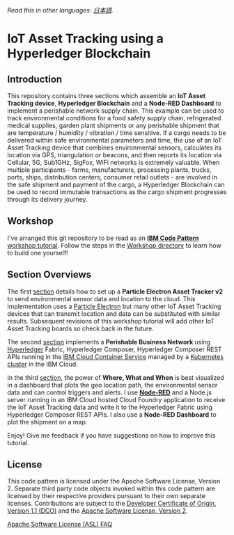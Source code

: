 *Read this in other languages: [日本語](README-ja.md).*

# IoT Asset Tracking using a Hyperledger Blockchain

## Introduction
This repository contains three sections which assemble an **IoT Asset Tracking device**, **Hyperledger Blockchain** and a **Node-RED Dashboard** to implement a perishable network supply chain.  This example can be used to track environmental conditions for a food safety supply chain, refrigerated medical supplies, garden plant shipments or any perishable shipment that are temperature / humidity / vibration / time sensitive.  If a cargo needs to be delivered within safe environmental parameters and time, the use of an IoT Asset Tracking device that combines environmental sensors, calculates its location via GPS, triangulation or beacons, and then reports its location via Cellular, 5G, Sub1GHz, SigFox, WiFi networks is extremely valuable. When multiple participants - farms, manufacturers, processing plants, trucks, ports, ships, distribution centers, consumer retail outlets - are involved in the safe shipment and payment of the cargo, a Hyperledger Blockchain can be used to record immutable transactions as the cargo shipment progresses through its delivery journey.

## Workshop
I've arranged this git repository to be read as an **[IBM Code Pattern](https://developer.ibm.com/code/)** [workshop tutorial](Workshop/README.md). Follow the steps in the [Workshop directory](Workshop/README.md) to learn how to build one yourself!

## Section Overviews
The first [section](ParticleElectron/README.md) details how to set up a **Particle Electron Asset Tracker v2** to send environmental sensor data and location to the cloud. This implementation uses a [Particle Electron](https://docs.particle.io/datasheets/kits-and-accessories/particle-shields/#electron-asset-tracker-v2) but many other IoT Asset Tracking devices that can transmit location and data can be substituted with similar results. Subsequent revisions of this workshop tutorial will add other IoT Asset Tracking boards so check back in the future.

The second [section](Blockchain/README.md) implements a **Perishable Business Network** using [Hyperledger](https://www.hyperledger.org/) Fabric, Hyperledger Composer, Hyperledger Composer REST APIs running in the [IBM Cloud Container Service](https://www.ibm.com/cloud/container-service) managed by a [Kubernetes cluster](https://console.bluemix.net/docs/tutorials/scalable-webapp-kubernetes.html#deploy-a-scalable-web-application-on-kubernetes) in the IBM Cloud.

In the third [section](Node-RED/README.md), the power of **Where, What and When** is best visualized in a dashboard that plots the geo location path, the environmental sensor data and can control triggers and alerts.  I use **[Node-RED](https://nodered.org/)** and a Node.js server running in an IBM Cloud hosted Cloud Foundry application to receive the IoT Asset Tracking data and write it to the Hyperledger Fabric using Hyperledger Composer REST APIs.  I also use a **Node-RED Dashboard** to plot the shipment on a map.

Enjoy!  Give me feedback if you have suggestions on how to improve this tutorial.

## License
This code pattern is licensed under the Apache Software License, Version 2.  Separate third party code objects invoked within this code pattern are licensed by their respective providers pursuant to their own separate licenses. Contributions are subject to the [Developer Certificate of Origin, Version 1.1 (DCO)](https://developercertificate.org/) and the [Apache Software License, Version 2](http://www.apache.org/licenses/LICENSE-2.0.txt).

[Apache Software License (ASL) FAQ](http://www.apache.org/foundation/license-faq.html#WhatDoesItMEAN)
